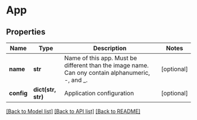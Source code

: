 # App

## Properties
Name | Type | Description | Notes
------------ | ------------- | ------------- | -------------
**name** | **str** | Name of this app. Must be different than the image name. Can ony contain alphanumeric, -, and _. | [optional] 
**config** | **dict(str, str)** | Application configuration | [optional] 

[[Back to Model list]](../README.md#documentation-for-models) [[Back to API list]](../README.md#documentation-for-api-endpoints) [[Back to README]](../README.md)


